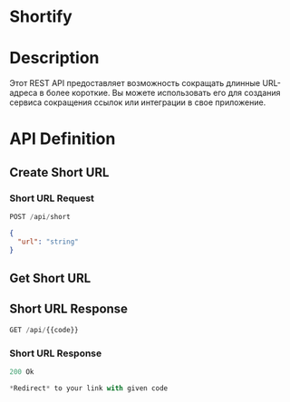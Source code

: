 # Shortify
# Description
Этот REST API предоставляет возможность сокращать длинные URL-адреса в более короткие. Вы можете использовать его для создания сервиса сокращения ссылок или интеграции в свое приложение.
# API Definition

## Create Short URL

### Short URL Request

```js
POST /api/short
```

```json
{
  "url": "string"
}
```

## Get Short URL

## Short URL Response


```js
GET /api/{{code}}
```

### Short URL Response

```js
200 Ok
```
```js
*Redirect* to your link with given code
```

